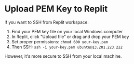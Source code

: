 # Upload PEM Key to Replit

If you want to SSH from Replit workspace:

1. Find your PEM key file on your local Windows computer
2. In Replit, click "Upload file" or drag and drop your PEM key
3. Set proper permissions: `chmod 600 your-key.pem`
4. Then SSH: `ssh -i your-key.pem ubuntu@13.201.223.222`

However, it's more secure to SSH from your local machine.